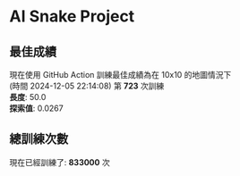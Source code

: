 
# AI Snake Project

## **最佳成績**
























































































































































現在使用 GitHub Action 訓練最佳成績為在 10x10 的地圖情況下  
(時間 2024-12-05 22:14:08) 第 **723** 次訓練  
**長度**: 50.0  
**探索值**: 0.0267

















































































































































































































































































































## 總訓練次數
現在已經訓練了: **833000** 次
